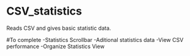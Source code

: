 # CSV_statistics

Reads CSV and gives basic statistic data.

#To complete
  -Statistics Scrollbar
  -Aditional statistics data
  -View CSV performance
  -Organize Statistics View
